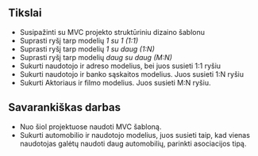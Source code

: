 ## Tikslai

- Susipažinti su MVC projekto struktūriniu dizaino šablonu
- Suprasti ryšį tarp modelių _1 su 1_ _(1:1)_
- Suprasti ryšį tarp modelių _1 su daug_ _(1:N)_
- Suprasti ryšį tarp modelių _daug su daug_ _(M:N)_
- Sukurti naudotojo ir adreso modelius, bei juos susieti 1:1 ryšiu
- Sukurti naudotojo ir banko sąskaitos modelius. Juos susieti 1:N ryšiu
- Sukurti Aktoriaus ir filmo modelius. Juos susieti M:N ryšiu.

## Savarankiškas darbas

- Nuo šiol projektuose naudoti MVC šabloną.
- Sukurti automobilio ir naudotojo modelius, juos susieti taip, kad vienas naudotojas galėtų naudoti daug automobilių, parinkti asociacijos tipą.
